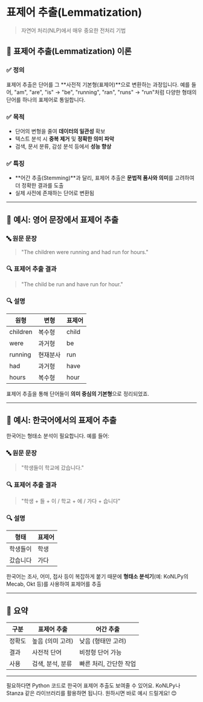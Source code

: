 # 표제어 추출(Lemmatization)
>  자연어 처리(NLP)에서 매우 중요한 전처리 기법


## 📘 표제어 추출(Lemmatization) 이론

### ✅ 정의
표제어 추출은 단어를 그 **사전적 기본형(표제어)**으로 변환하는 과정입니다. 예를 들어, "am", "are", "is" → "be", "running", "ran", "runs" → "run"처럼 다양한 형태의 단어를 하나의 표제어로 통일합니다.

### ✅ 목적
- 단어의 변형을 줄여 **데이터의 일관성** 확보
- 텍스트 분석 시 **중복 제거** 및 **정확한 의미 파악**
- 검색, 문서 분류, 감성 분석 등에서 **성능 향상**

### ✅ 특징
- **어간 추출(Stemming)**과 달리, 표제어 추출은 **문법적 품사와 의미**를 고려하여 더 정확한 결과를 도출
- 실제 사전에 존재하는 단어로 변환됨

---

## 🧪 예시: 영어 문장에서 표제어 추출

### 🔤 원문 문장
> "The children were running and had run for hours."

### 🔍 표제어 추출 결과
> "The child be run and have run for hour."

### 🔍 설명
| 원형 | 변형 | 표제어 |
|------|------|--------|
| children | 복수형 | child |
| were | 과거형 | be |
| running | 현재분사 | run |
| had | 과거형 | have |
| hours | 복수형 | hour |

표제어 추출을 통해 단어들이 **의미 중심의 기본형**으로 정리되었죠.

---

## 🧪 예시: 한국어에서의 표제어 추출

한국어는 형태소 분석이 필요합니다. 예를 들어:

### 🔤 원문 문장
> "학생들이 학교에 갔습니다."

### 🔍 표제어 추출 결과
> "학생 + 들 + 이 / 학교 + 에 / 가다 + 습니다"

### 🔍 설명
| 형태 | 표제어 |
|------|--------|
| 학생들이 | 학생 |
| 갔습니다 | 가다 |

한국어는 조사, 어미, 접사 등이 복잡하게 붙기 때문에 **형태소 분석기**(예: KoNLPy의 Mecab, Okt 등)를 사용하여 표제어를 추출

---

## 🧠 요약

| 구분 | 표제어 추출 | 어간 추출 |
|------|--------------|------------|
| 정확도 | 높음 (의미 고려) | 낮음 (형태만 고려) |
| 결과 | 사전적 단어 | 비정형 단어 가능 |
| 사용 | 검색, 분석, 분류 | 빠른 처리, 간단한 작업 |

---

필요하다면 Python 코드로 한국어 표제어 추출도 보여줄 수 있어요. KoNLPy나 Stanza 같은 라이브러리를 활용하면 됩니다. 원하시면 바로 예시 드릴게요! 😊
